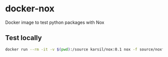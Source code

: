 # docker-nox
Docker image to test python packages with Nox


## Test locally
```bash
docker run --rm -it -v $(pwd):/source karsil/nox:0.1 nox -f source/noxfile.py
```


